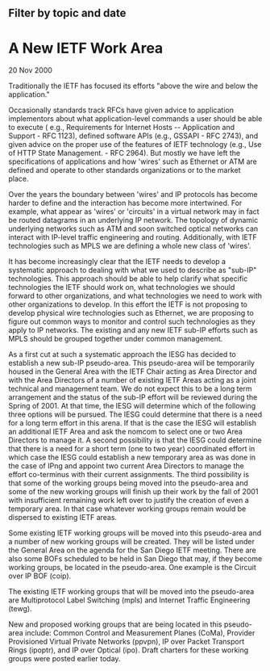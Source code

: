 Filter by topic and date
------------------------

A New IETF Work Area
====================

20 Nov 2000

Traditionally the IETF has focused its efforts "above the wire and below the application."

Occasionally standards track RFCs have given advice to application implementors about what application-level commands a user should be able to execute ( e.g., Requirements for Internet Hosts -- Application and Support - RFC 1123), defined software APIs (e.g., GSSAPI - RFC 2743), and given advice on the proper use of the features of IETF technology (e.g., Use of HTTP State Management. - RFC 2964). But mostly we have left the specifications of applications and how 'wires' such as Ethernet or ATM are defined and operate to other standards organizations or to the market place. 

Over the years the boundary between 'wires' and IP protocols has become harder to define and the interaction has become more intertwined. For example, what appear as 'wires' or 'circuits' in a virtual network may in fact be routed datagrams in an underlying IP network. The topology of dynamic underlying networks such as ATM and soon switched optical networks can interact with IP-level traffic engineering and routing. Additionally, with IETF technologies such as MPLS we are defining a whole new class of 'wires'. 

It has become increasingly clear that the IETF needs to develop a systematic approach to dealing with what we used to describe as "sub-IP" technologies. This approach should be able to help clarify what specific technologies the IETF should work on, what technologies we should forward to other organizations, and what technologies we need to work with other organizations to develop. In this effort the IETF is not proposing to develop physical wire technologies such as Ethernet, we are proposing to figure out common ways to monitor and control such technologies as they apply to IP networks. The existing and any new IETF sub-IP efforts such as MPLS should be grouped together under common management. 

As a first cut at such a systematic approach the IESG has decided to establish a new sub-IP pseudo-area. This pseudo-area will be temporarily housed in the General Area with the IETF Chair acting as Area Director and with the Area Directors of a number of existing IETF Areas acting as a joint technical and management team. We do not expect this to be a long term arrangement and the status of the sub-IP effort will be reviewed during the Spring of 2001. At that time, the IESG will determine which of the following three options will be pursued. The IESG could determine that there is a need for a long term effort in this arena. If that is the case the IESG will establish an additional IETF Area and ask the nomcom to select one or two Area Directors to manage it. A second possibility is that the IESG could determine that there is a need for a short term (one to two year) coordinated effort in which case the IESG could establish a new temporary area as was done in the case of IPng and appoint two current Area Directors to manage the effort co-terminus with their current assignments. The third possibility is that some of the working groups being moved into the pseudo-area and some of the new working groups will finish up their work by the fall of 2001 with insufficient remaining work left over to justify the creation of even a temporary area. In that case whatever working groups remain would be dispersed to existing IETF areas. 

Some existing IETF working groups will be moved into this pseudo-area and a number of new working groups will be created. They will be listed under the General Area on the agenda for the San Diego IETF meeting. There are also some BOFs scheduled to be held in San Diego that may, if they become working groups, be located in the pseudo-area. One example is the Circuit over IP BOF (coip). 

The existing IETF working groups that will be moved into the pseudo-area are Multiprotocol Label Switching (mpls) and Internet Traffic Engineering (tewg). 

New and proposed working groups that are being located in this pseudo-area include: Common Control and Measurement Planes (CoMa), Provider Provisioned Virtual Private Networks (ppvpn), IP over Packet Transport Rings (ipoptr), and IP over Optical (ipo). Draft charters for these working groups were posted earlier today.


